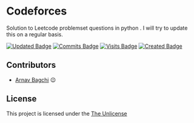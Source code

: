 # Codeforces
Solution to Leetcode problemset questions in python . I will try to update this on a regular basis.

[![Updated Badge](https://badges.pufler.dev/updated/thewires2/Leetcode?color=orange&style=for-the-badge&logo=appveyor)](https://badges.pufler.dev)
[![Commits Badge](https://badges.pufler.dev/commits/monthly/thewires2?color=yellow&style=for-the-badge&logo=appveyor)](https://badges.pufler.dev)
[![Visits Badge](https://badges.pufler.dev/visits/thewires2/Leetcode?color=green&style=for-the-badge&logo=appveyor)](https://badges.pufler.dev)
[![Created Badge](https://badges.pufler.dev/created/thewires2/Leetcode?color=blue&style=for-the-badge&logo=appveyor)](https://badges.pufler.dev)




## Contributors 
* [Arnav Bagchi](https://github.com/thewires2) 	:wink:

## License

This project is licensed under the [The Unlicense](https://choosealicense.com/licenses/unlicense/#)

